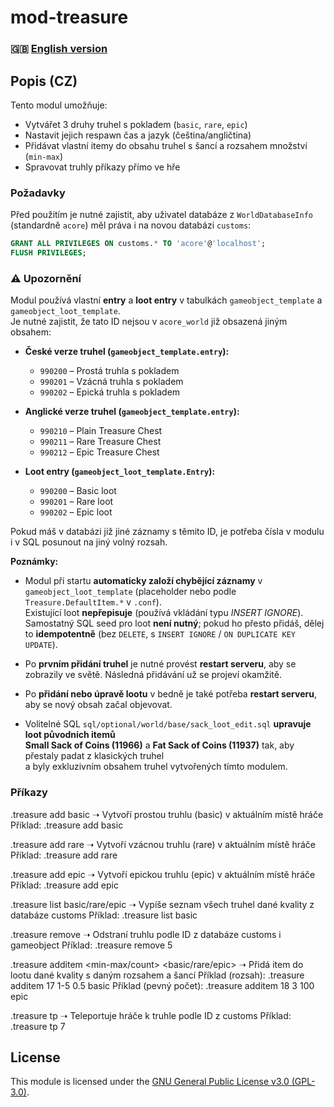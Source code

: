 # mod-treasure  

### 🇬🇧 [English version](README_EN.md)

## Popis (CZ)  
Tento modul umožňuje:  
- Vytvářet 3 druhy truhel s pokladem (`basic`, `rare`, `epic`)  
- Nastavit jejich respawn čas a jazyk (čeština/angličtina)  
- Přidávat vlastní itemy do obsahu truhel s šancí a rozsahem množství (`min-max`)  
- Spravovat truhly příkazy přímo ve hře  

### Požadavky  
Před použitím je nutné zajistit, aby uživatel databáze z `WorldDatabaseInfo` (standardně `acore`) měl práva i na novou databázi `customs`:  

```sql
GRANT ALL PRIVILEGES ON customs.* TO 'acore'@'localhost';
FLUSH PRIVILEGES;
```

### ⚠️ Upozornění
Modul používá vlastní **entry** a **loot entry** v tabulkách `gameobject_template` a `gameobject_loot_template`.  
Je nutné zajistit, že tato ID nejsou v `acore_world` již obsazená jiným obsahem:

- **České verze truhel (`gameobject_template.entry`):**
  - `990200` – Prostá truhla s pokladem
  - `990201` – Vzácná truhla s pokladem
  - `990202` – Epická truhla s pokladem

- **Anglické verze truhel (`gameobject_template.entry`):**
  - `990210` – Plain Treasure Chest
  - `990211` – Rare Treasure Chest
  - `990212` – Epic Treasure Chest

- **Loot entry (`gameobject_loot_template.Entry`):**
  - `990200` – Basic loot
  - `990201` – Rare loot
  - `990202` – Epic loot

Pokud máš v databázi již jiné záznamy s těmito ID, je potřeba čísla v modulu i v SQL posunout na jiný volný rozsah.

**Poznámky:**
- Modul při startu **automaticky založí chybějící záznamy** v `gameobject_loot_template` (placeholder nebo podle `Treasure.DefaultItem.*` v `.conf`).  
  Existující loot **nepřepisuje** (používá vkládání typu *INSERT IGNORE*).  
  Samostatný SQL seed pro loot **není nutný**; pokud ho přesto přidáš, dělej to **idempotentně** (bez `DELETE`, s `INSERT IGNORE` / `ON DUPLICATE KEY UPDATE`).

- Po **prvním přidání truhel** je nutné provést **restart serveru**, aby se zobrazily ve světě. Následná přidávání už se projeví okamžitě.

- Po **přidání nebo úpravě lootu** v bedně je také potřeba **restart serveru**, aby se nový obsah začal objevovat.

- Volitelné SQL `sql/optional/world/base/sack_loot_edit.sql` **upravuje loot původních itemů**  
  **Small Sack of Coins (11966)** a **Fat Sack of Coins (11937)** tak, aby přestaly padat z klasických truhel  
  a byly exkluzivním obsahem truhel vytvořených tímto modulem.

### Příkazy
.treasure add basic
➝ Vytvoří prostou truhlu (basic) v aktuálním místě hráče
Příklad: .treasure add basic

.treasure add rare
➝ Vytvoří vzácnou truhlu (rare) v aktuálním místě hráče
Příklad: .treasure add rare

.treasure add epic
➝ Vytvoří epickou truhlu (epic) v aktuálním místě hráče
Příklad: .treasure add epic

.treasure list basic/rare/epic
➝ Vypíše seznam všech truhel dané kvality z databáze customs
Příklad: .treasure list basic

.treasure remove <ID>
➝ Odstraní truhlu podle ID z databáze customs i gameobject
Příklad: .treasure remove 5

.treasure additem <itemId> <min-max/count> <chance> <basic/rare/epic>
➝ Přidá item do lootu dané kvality s daným rozsahem a šancí
Příklad (rozsah): .treasure additem 17 1-5 0.5 basic
Příklad (pevný počet): .treasure additem 18 3 100 epic

.treasure tp <ID>
➝ Teleportuje hráče k truhle podle ID z customs
Příklad: .treasure tp 7

## License
This module is licensed under the [GNU General Public License v3.0 (GPL-3.0)](LICENSE).


